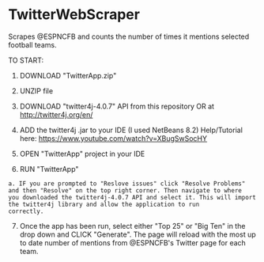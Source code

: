 # TwitterWebScraper
Scrapes @ESPNCFB and counts the number of times it mentions selected football teams.


TO START:
  
  1. DOWNLOAD "TwitterApp.zip"
  
  2. UNZIP file
  
  3. DOWNLOAD "twitter4j-4.0.7" API from this repository OR at http://twitter4j.org/en/
  
  4. ADD the twitter4j .jar to your IDE (I used NetBeans 8.2) Help/Tutorial here: https://www.youtube.com/watch?v=XBugSwSocHY
  
  5. OPEN "TwitterApp" project in your IDE
  
  6. RUN "TwitterApp"
  
    a. IF you are prompted to "Reslove issues" click "Resolve Problems" and then "Resolve" on the top right corner. Then navigate to where        you downloaded the twitter4j-4.0.7 API and select it. This will import the twitter4j library and allow the application to run              correctly.
    
  7. Once the app has been run, select either "Top 25" or "Big Ten" in the drop down and CLICK "Generate". The page will reload with the        most up to date number of mentions from @ESPNCFB's Twitter page for each team.
